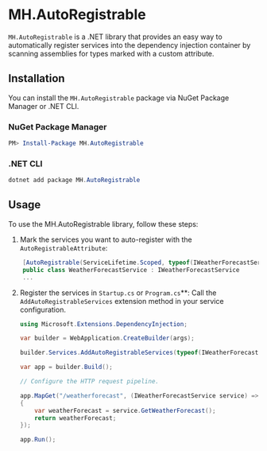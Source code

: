 # MH.AutoRegistrable

`MH.AutoRegistrable` is a .NET library that provides an easy way to automatically register services into the dependency injection container by scanning assemblies for types marked with a custom attribute.

## Installation

You can install the `MH.AutoRegistrable` package via NuGet Package Manager or .NET CLI.

### NuGet Package Manager
```powershell
PM> Install-Package MH.AutoRegistrable
```

### .NET CLI
```powershell
dotnet add package MH.AutoRegistrable
```

## Usage

To use the MH.AutoRegistrable library, follow these steps:

1. Mark the services you want to auto-register with the `AutoRegistrableAttribute`:
```csharp    
    [AutoRegistrable(ServiceLifetime.Scoped, typeof(IWeatherForecastService))]
    public class WeatherForecastService : IWeatherForecastService
    ...
```
2. Register the services in `Startup.cs` or `Program.cs`**:
   Call the `AddAutoRegistrableServices` extension method in your service configuration.

    ```csharp
    using Microsoft.Extensions.DependencyInjection;

    var builder = WebApplication.CreateBuilder(args);

    builder.Services.AddAutoRegistrableServices(typeof(IWeatherForecastService).Assembly);

    var app = builder.Build();

    // Configure the HTTP request pipeline.

    app.MapGet("/weatherforecast", (IWeatherForecastService service) =>
    {
        var weatherForecast = service.GetWeatherForecast();
        return weatherForecast;
    });

    app.Run();
    ```
